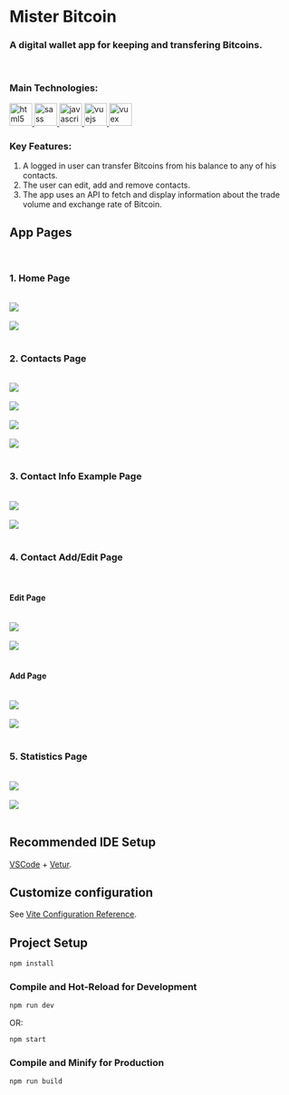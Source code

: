 # Mister Bitcoin

### A digital wallet app for keeping and transfering Bitcoins.
<br/> 

### Main Technologies:
<a href="https://www.w3schools.com/html/" target="_blank" rel="noreferrer"> 
    <img src="https://raw.githubusercontent.com/devicons/devicon/master/icons/html5/html5-original-wordmark.svg" alt="html5" width="40" height="40"/> 
</a>
<a href="https://sass-lang.com" target="_blank" rel="noreferrer"> 
    <img src="https://raw.githubusercontent.com/devicons/devicon/master/icons/sass/sass-original.svg" alt="sass" width="40" height="40"/> 
</a>  
<a href="https://developer.mozilla.org/en-US/docs/Web/JavaScript" target="_blank" rel="noreferrer"> 
    <img src="https://raw.githubusercontent.com/devicons/devicon/master/icons/javascript/javascript-original.svg" alt="javascript" width="40" height="40"/> 
</a>  
<a href="https://vuejs.org/" target="_blank" rel="noreferrer"> 
    <img src="https://raw.githubusercontent.com/devicons/devicon/master/icons/vuejs/vuejs-original-wordmark.svg" alt="vuejs" width="40" height="40"/> 
</a> 
<a href="https://vuex.vuejs.org/" target="_blank" rel="noreferrer"> 
    <img src="https://user-images.githubusercontent.com/7110136/29002857-9e802f08-7ab4-11e7-9c31-604b5d0d0c19.png" alt="vuex" width="40" height="40"/> 
</a>

<br/> 

### Key Features:
1. A logged in user can transfer Bitcoins from his balance to any of his contacts.
2. The user can edit, add and remove contacts.
3. The app uses an API to fetch and display information about the trade volume and exchange rate of Bitcoin.

## App Pages
<br/>

### 1. Home Page
<br/>
<img src="./src/assets/img/screen-shot/home-page-computer-screen01.png"/>
<br/>
<br/>
<img src="./src/assets/img/screen-shot/home-page-computer-screen02.png"/>
<br/>
<br/>

### 2. Contacts Page
<br/>
<img src="./src/assets/img/screen-shot/contacts-page-computer-screen01.png"/>
<br/>
<br/>
<img src="./src/assets/img/screen-shot/contacts-page-computer-screen02.png"/>
<br/>
<br/>
<img src="./src/assets/img/screen-shot/contacts-page-computer-screen03.png"/>
<br/>
<br/>
<img src="./src/assets/img/screen-shot/contacts-page-computer-screen04.png"/>
<br/>
<br/>

### 3. Contact Info Example Page
<br/>
<img src="./src/assets/img/screen-shot/contact-info-page-example-computer-screen01.png"/>
<br/>
<br/>
<img src="./src/assets/img/screen-shot/contact-info-page-example-computer-screen02.png"/>
<br/>
<br/>

### 4. Contact Add/Edit Page
<br/>

#### Edit Page
<br/>
<img src="./src/assets/img/screen-shot/contact-edit-page-example-computer-screen01.png"/>
<br/>
<br/>
<img src="./src/assets/img/screen-shot/contact-edit-page-example-computer-screen02.png"/>
<br/>
<br/>

#### Add Page
<br/>
<img src="./src/assets/img/screen-shot/contact-add-page-computer-screen01.png"/>
<br/>
<br/>
<img src="./src/assets/img/screen-shot/contact-add-page-computer-screen02.png"/>
<br/>
<br/>

### 5. Statistics Page
<br/>
<img src="./src/assets/img/screen-shot/statistics-page-computer-screen01.png"/>
<br/>
<br/>
<img src="./src/assets/img/screen-shot/statistics-page-computer-screen02.png"/>
<br/>
<br/>

## Recommended IDE Setup

[VSCode](https://code.visualstudio.com/) + [Vetur](https://marketplace.visualstudio.com/items?itemName=octref.vetur).

## Customize configuration

See [Vite Configuration Reference](https://vitejs.dev/config/).

## Project Setup

```sh
npm install
```

### Compile and Hot-Reload for Development

```sh
npm run dev
```

OR:

```sh
npm start
```


### Compile and Minify for Production

```sh
npm run build
```